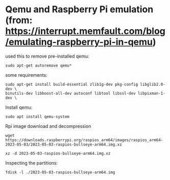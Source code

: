 # Qemu and Raspberry Pi emulation (from: https://interrupt.memfault.com/blog/emulating-raspberry-pi-in-qemu)

used this to remove pre-installed qemu:
 ~~~
sudo apt-get autoremove qemu*
 ~~~

some requirements:
~~~
sudo apt-get install build-essential zlib1g-dev pkg-config libglib2.0-dev \
binutils-dev libboost-all-dev autoconf libtool libssl-dev libpixman-1-dev \
~~~
Install qemu:
  ~~~
sudo apt install qemu-system
~~~

Rpi image download and decompression
~~~
wget https://downloads.raspberrypi.org/raspios_arm64/images/raspios_arm64-2023-05-03/2023-05-03-raspios-bullseye-arm64.img.xz

xz -d 2023-05-03-raspios-bullseye-arm64.img.xz
~~~

Inspecting the partitions:
~~~
fdisk -l ./2023-05-03-raspios-bullseye-arm64.img
~~~

